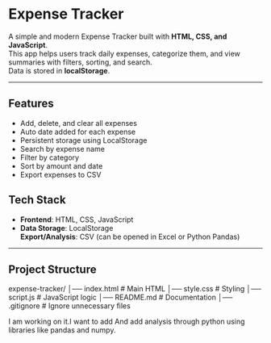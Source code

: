 # Expense Tracker

A simple and modern Expense Tracker built with **HTML, CSS, and JavaScript**.  
This app helps users track daily expenses, categorize them, and view summaries with filters, sorting, and search.  
Data is stored in **localStorage**.  

---

## Features
-  Add, delete, and clear all expenses  
-  Auto date added for each expense  
-  Persistent storage using LocalStorage  
-  Search by expense name  
-  Filter by category  
-  Sort by amount and date  
-  Export expenses to CSV  

## Tech Stack
- **Frontend**: HTML, CSS, JavaScript  
- **Data Storage**: LocalStorage  
**Export/Analysis**: CSV (can be opened in Excel or Python Pandas)  

---

##  Project Structure
expense-tracker/
│── index.html # Main HTML
│── style.css # Styling
│── script.js # JavaScript logic
│── README.md # Documentation
│── .gitignore # Ignore unnecessary files

I am working on it.I want to add
And add analysis through python using libraries like pandas and numpy.